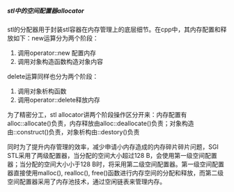 ##### stl中的空间配置器allocator

stl的分配器用于封装stl容器在内存管理上的底层细节。在cpp中，其内存配置和释放如下：new运算分为两个阶段：

1. 调用operator::new 配置内存
2. 调用对象构造函数构造对象内容

delete运算同样也分为两个阶段：

1. 调用对象析构函数
2. 调用operator::delete释放内存

为了精密分工，stl allocator讲两个阶段操作区分开来：内存配置有alloc::allocate()负责，内存释放由alloc::deallocate()负责；对象构造由::construct()负责，对象析构由::destory()负责

同时为了提升内存管理的效率，减少申请小内存造成的内存碎片碎片问题，SGI STL采用了两级配置器，当分配的空间大小超过128 B，会使用第一级空间配置器；当分配的空间大小小于128 B时，将采用第二级空间配置器。第一级空间配置器直接使用malloc(), realloc(), free()函数进行内存空间的分配和释放，而第二级空间配置器采用了内存池技术，通过空闲链表来管理内存。